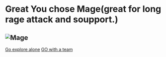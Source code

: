# Great You chose Mage(great for long rage attack and soupport.)
![Mage](http://cms-content.s.aeriastatic.com/830a9cecdd6622e5d498e744b98d44e4/files/tws/image/M/Mage_png.png)
---
[Go explore alone](alone.md)
[GO with a team](team.md)
